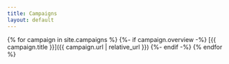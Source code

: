```yaml
---
title: Campaigns
layout: default
---
```

{% for campaign in site.campaigns %}
	{%- if campaign.overview -%}
		[{{ campaign.title }}]({{ campaign.url | relative_url }})
	{%- endif -%}
{% endfor %}